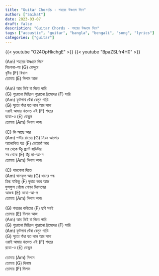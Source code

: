 ```yaml
---
title: "Guitar Chords - শহরের উষ্ণতম দিনে"
author: ["Saikat"]
date: 2023-03-07
draft: false
description: "Guitar Chords - শহরের উষ্ণতম দিনে"
tags: ["acoustic", "guitar", "bangla", "bengali", "song", "lyrics"]
categories: ["guitar"]
---
```


{{< youtube "O24OpHkchgE" >}}
{{< youtube "BpaZSLfr4H0" >}}

(Am) শহরের উষ্ণতম দিনে\
পিচগলা-আ (G) রোদ্দুরে\
বৃষ্টির (F) বিশ্বাস\
তোমায় (E) দিলাম আজ

(Am) আর কিই বা দিতে পারি\
(G) পুরোনো মিছিলে পুরোনো ট্রামেদের (F) সারি\
(Am) ফুটপাথ ঘেঁষা বেলুন গাড়ি\
(G) সুতো বাঁধা যত লাল আর সাদা\
ওরাই আমার থতমত এই (F) শহরে\
রডো-ও (E) ডেন্ড্রন\
তোমায় (Am) দিলাম আজ

(C) কি আছে আর\
(Am) গভীর রাতের (G) নিয়ন আলোয়\
আলোকিত যত (F) রেস্তোরাঁ আর\
সব থেকে উঁচু ফ্ল্যাট বাড়িটার\
সব থেকে (E) উঁচু ছা-আ-দ\
তোমায় (Am) দিলাম আজ

(C) পারবোনা দিতে\
(Am) ঘাসফুল আর (G) ধানের গন্ধ\
স্নিগ্ধ যাকিছু (F) দুহাত ভরে আজ\
ফুসফুস খোঁজে পোড়া ডিসেলের\
আজন্ম (E) আশ্বা-আ-স\
তোমায় (Am) দিলাম আজ

(G) শহরের কবিতার (F) ছবি সবই\
তোমায় (E) দিলাম আজ\
(Am) আর কিই বা দিতে পারি\
(G) পুরোনো মিছিলে পুরোনো ট্রামেদের (F) সারি\
(Am) ফুটপাথ ঘেঁষা বেলুন গাড়ি\
(G) সুতো বাঁধা যত লাল আর সাদা\
ওরাই আমার থতমত এই (F) শহরে\
রডো-ও (E) ডেন্ড্রন

তোমায় (Am) দিলাম\
তোমায় (G) দিলাম\
তোমায় (F) দিলাম
